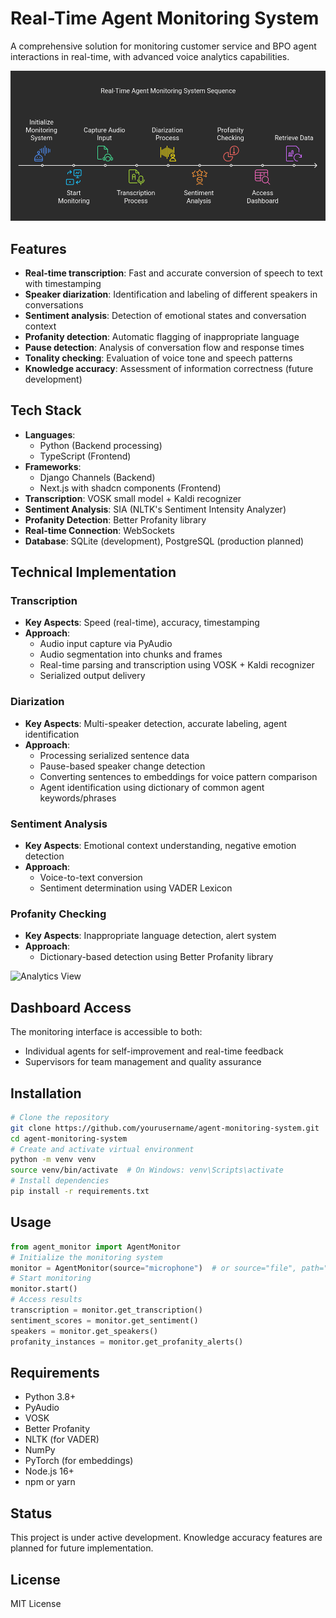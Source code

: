 # Real-Time Agent Monitoring System
A comprehensive solution for monitoring customer service and BPO agent interactions in real-time, with advanced voice analytics capabilities.

![System Architecture Diagram](flow.png)

## Features
- **Real-time transcription**: Fast and accurate conversion of speech to text with timestamping
- **Speaker diarization**: Identification and labeling of different speakers in conversations
- **Sentiment analysis**: Detection of emotional states and conversation context
- **Profanity detection**: Automatic flagging of inappropriate language
- **Pause detection**: Analysis of conversation flow and response times
- **Tonality checking**: Evaluation of voice tone and speech patterns
- **Knowledge accuracy**: Assessment of information correctness (future development)

## Tech Stack
- **Languages**: 
  - Python (Backend processing)
  - TypeScript (Frontend)
- **Frameworks**:
  - Django Channels (Backend)
  - Next.js with shadcn components (Frontend)
- **Transcription**: VOSK small model + Kaldi recognizer
- **Sentiment Analysis**: SIA (NLTK's Sentiment Intensity Analyzer)
- **Profanity Detection**: Better Profanity library
- **Real-time Connection**: WebSockets
- **Database**: SQLite (development), PostgreSQL (production planned)


## Technical Implementation
### Transcription
- **Key Aspects**: Speed (real-time), accuracy, timestamping
- **Approach**: 
  - Audio input capture via PyAudio
  - Audio segmentation into chunks and frames
  - Real-time parsing and transcription using VOSK + Kaldi recognizer
  - Serialized output delivery

### Diarization
- **Key Aspects**: Multi-speaker detection, accurate labeling, agent identification
- **Approach**:
  - Processing serialized sentence data
  - Pause-based speaker change detection
  - Converting sentences to embeddings for voice pattern comparison
  - Agent identification using dictionary of common agent keywords/phrases

### Sentiment Analysis
- **Key Aspects**: Emotional context understanding, negative emotion detection
- **Approach**:
  - Voice-to-text conversion
  - Sentiment determination using VADER Lexicon

### Profanity Checking
- **Key Aspects**: Inappropriate language detection, alert system
- **Approach**:
  - Dictionary-based detection using Better Profanity library

![Analytics View](/api/placeholder/800/450)

## Dashboard Access
The monitoring interface is accessible to both:
- Individual agents for self-improvement and real-time feedback
- Supervisors for team management and quality assurance

## Installation
```bash
# Clone the repository
git clone https://github.com/yourusername/agent-monitoring-system.git
cd agent-monitoring-system
# Create and activate virtual environment
python -m venv venv
source venv/bin/activate  # On Windows: venv\Scripts\activate
# Install dependencies
pip install -r requirements.txt
```

## Usage
```python
from agent_monitor import AgentMonitor
# Initialize the monitoring system
monitor = AgentMonitor(source="microphone")  # or source="file", path="call_recording.wav"
# Start monitoring
monitor.start()
# Access results
transcription = monitor.get_transcription()
sentiment_scores = monitor.get_sentiment()
speakers = monitor.get_speakers()
profanity_instances = monitor.get_profanity_alerts()
```


## Requirements
- Python 3.8+
- PyAudio
- VOSK
- Better Profanity
- NLTK (for VADER)
- NumPy
- PyTorch (for embeddings)
- Node.js 16+
- npm or yarn

## Status
This project is under active development. Knowledge accuracy features are planned for future implementation.

## License
MIT License
